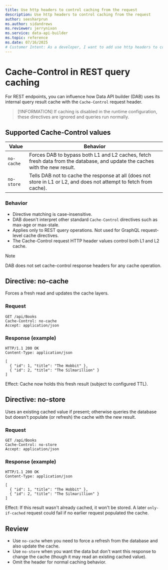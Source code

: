 ```yaml
---
title: Use http headers to control caching from the request
description: Use http headers to control caching from the request
author: seesharprun
ms.author: sidandrews
ms.reviewer: jerrynixon
ms.service: data-api-builder
ms.topic: reference
ms.date: 07/16/2025
# Customer Intent: As a developer, I want to add use http headers to control cache without changes to the Data API.
---
```


# Cache-Control in REST query caching

For REST endpoints, you can influence how Data API builder (DAB) uses its internal query result cache with the `Cache-Control` request header.

> [!INFORMATION]
> If caching is disabled in the runtime configuration, these directives are ignored and queries run normally.

## Supported Cache-Control values

| Value | Behavior
| - | - 
| `no-cache`       | Forces DAB to bypass both L1 and L2 caches, fetch fresh data from the database, and update the caches with the new result.
| `no-store`       | Tells DAB not to cache the response at all (does not store in L1 or L2, and does not attempt to fetch from cache).

### Behavior

* Directive matching is case-insensitive.
* DAB doesn't interpret other standard `Cache-Control` directives such as max-age or max-stale.
* Applies only to REST query operations. Not used for GraphQL request-level cache directives.
* The Cache-Control request HTTP header values control both L1 and L2 cache.

> [!Note]
> DAB does not set cache-control response headers for any cache operation.

## Directive: no-cache

Forces a fresh read and updates the cache layers.

### Request

```http
GET /api/Books
Cache-Control: no-cache
Accept: application/json
```

### Response (example)

```http
HTTP/1.1 200 OK
Content-Type: application/json

[
  { "id": 1, "title": "The Hobbit" },
  { "id": 2, "title": "The Silmarillion" }
]
```

Effect: Cache now holds this fresh result (subject to configured TTL).

## Directive: no-store

Uses an existing cached value if present; otherwise queries the database but doesn't populate (or refresh) the cache with the new result.

### Request

```http
GET /api/Books
Cache-Control: no-store
Accept: application/json
```

### Response (example)

```http
HTTP/1.1 200 OK
Content-Type: application/json

[
  { "id": 1, "title": "The Hobbit" },
  { "id": 2, "title": "The Silmarillion" }
]
```

Effect: If this result wasn't already cached, it won't be stored. A later `only-if-cached` request could fail if no earlier request populated the cache.

## Review

* Use `no-cache` when you need to force a refresh from the database and also update the cache.
* Use `no-store` when you want the data but don't want this response to change the cache (though it may read an existing cached value).
* Omit the header for normal caching behavior.